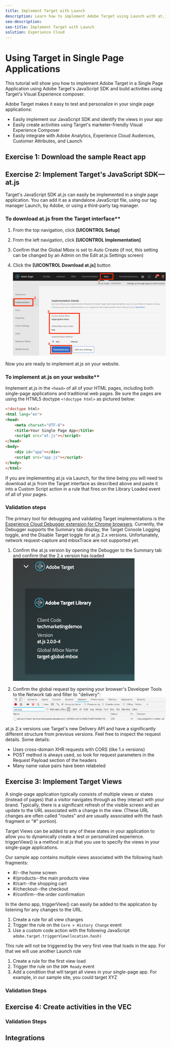 ```yaml
---
title: Implement Target with Launch
description: Learn how to implement Adobe Target using Launch with at.js, a global mbox, parameters, an order mbox, and custom header/footer code. This lesson is part of the Implementing the Experience Cloud in Websites with Launch tutorial.
seo-description:
seo-title: Implement Target with Launch
solution: Experience Cloud
---
```

# Using Target in Single Page Applications

This tutorial will show you how to implement Adobe Target in a Single Page Application using Adobe Target's JavaScript SDK and build activities using Target's Visual Experience composer.

Adobe Target makes it easy to test and personalize in your single page applications:

* Easily implement our JavaScript SDK and identify the views in your app
* Easily create activities using Target's marketer-friendly Visual Experience Composer
* Easily integrate with Adobe Analytics, Experience Cloud Audiences, Customer Attributes, and Launch

## Exercise 1: Download the sample React app

## Exercise 2: Implement Target's JavaScript SDK&mdash;at.js

Target's JavaScript SDK at.js can easily be implemented in a single page application. You can add it as a standalone JavaScript file, using our tag manager Launch, by Adobe, or using a third-party tag manager.

### To download at.js from the Target interface**

1. From the top navigation, click **[UICONTROL Setup]**
1. From the left navigation, click **[UICONTROL Implementation]**
1. Confirm that the Global Mbox is set to Auto Create (if not, this setting can be changed by an Admin on the Edit at.js Settings screen)
1. Click the **[UICONTROL Download at.js]** button

   ![Download at.js](images/react-target-atjsConfiguration.png)

Now you are ready to implement at.js on your website.

### To implement at.js on your website**

Implement at.js in the `<head>` of all of your HTML pages, including both single-page applications and traditional web pages. Be sure the pages are using the HTML5 doctype `<!doctype html>` as pictured below:

```html
<!doctype html>
<html lang="en">
<head>
    <meta charset="UTF-8">
    <title>Your Single Page App</title>
    <script src="at.js"></script>
</head>
<body>
    <div id="app"></div>
    <script src="app.js"></script>
</body>
</html>
```

If you are implementing at.js via Launch, for the time being you will need to download at.js from the Target interface as described above and paste it into a Custom Script action in a rule that fires on the Library Loaded event of all of your pages.

### Validation steps

The primary tool for debugging and validating Target implementations is the [Experience Cloud Debugger extension for Chrome browsers](https://chrome.google.com/webstore/detail/adobe-experience-cloud-de/ocdmogmohccmeicdhlhhgepeaijenapj). Currently, the Debugger supports the Summary tab display, the Target Console Logging toggle, and the Disable Target toggle for at.js 2.x versions. Unfortunately, network request-capture and mboxTrace are not supported yet.

1. Confirm the at.js version by opening the Debugger to the Summary tab and confirm that the 2.x version has loaded
   ![Confirm at.js 2.x](images/react-debugger-summaryTab.png)

1. Confirm the global request by opening your browser's Developer Tools to the Network tab and filter to "delivery":
   ![Confirm at.js 2.x](images/react-network-delivery.png)

at.js 2.x versions use Target's new Delivery API and have a significantly different structure from previous versions. Feel free to inspect the request details. Some details:

  * Uses cross-domain XHR requests with CORS (like 1.x versions)
  * POST method is always used, so look for request parameters in the Request Payload section of the headers
  * Many name value pairs have been relabeled

## Exercise 3: Implement Target Views

A single-page application typically consists of multiple views or states (instead of pages) that a visitor navigates through as they interact with your brand.  Typically, there is a significant refresh of the visible screen and an update to the URL associated with a change in the view. (These URL changes are often called "routes" and are usually associated with the hash fragment or "#" portion). 

Target Views can be added to any of these states in your application to allow you to dynamically create a test or personalized experience.   triggerView() is a method in at.js that you use to specify the views in your single-page applications.

Our sample app contains multiple views associated with the following hash fragments:

* #/--the home screen
* #/products--the main products view
* #/cart--the shopping cart
* #/checkout--the checkout
* #/confirm--the order confirmation

In the demo app, triggerView() can easily be added to the application by listening for any changes to the URL.

1. Create a rule for all view changes
2. Trigger the rule on the `Core > History Change` event
3. Use a custom code action with the following JavaScript `adobe.target.triggerView(location.hash)`

This rule will not be triggered by the very first view that loads in the app. For that we will use another Launch rule

1. Create a rule for the first view load
1. Trigger the rule on the `DOM Ready` event
1. Add a condition that will target all views in your single-page app. For example, in our sample site, you could target XYZ

### Validation Steps

## Exercise 4: Create activities in the VEC

### Validation Steps

## Integrations